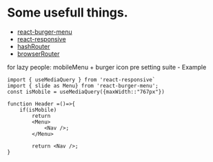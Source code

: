 # Some usefull things.
- [react-burger-menu](https://www.npmjs.com/package/react-burger-menu)
- [react-responsive](https://www.npmjs.com/package/react-responsive)
- [hashRouter](https://reactrouter.com/web/api/HashRouter)
- [browserRouter](https://reactrouter.com/web/api/BrowserRouter)

for lazy people: mobileMenu + burger icon pre setting suite - Example

```
import { useMediaQuery } from 'react-responsive`
import { slide as Menu} from 'react-burger-menu';
const isMobile = useMediaQuery({maxWidth::"767px"})

function Header =()=>{
    if(isMobile)
        return 
        <Menu>
            <Nav />;
        </Menu>

        return <Nav />;
}
```
